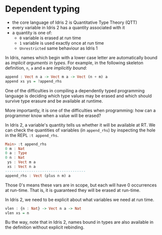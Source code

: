 # Dependent typing

* the core language of Idris 2 is Quantitative Type Theory (QTT)
* every variable in Idris 2 has a quantity associated with it
* a quantity is one of:
  - `0` variable is erased at run time
  - `1` variable is used exactly once at run time
  - `Unrestricted` same behaviour as Idris 1

In Idris, names which begin with a lower case letter are automatically bound as *implicit arguments in types*. For example, in the following skeleton definition, `n`, `a` and `m` are *implicitly bound*:

```hs
append : Vect n a -> Vect m a -> Vect (n + m) a
append xs ys = ?append_rhs
```

One of the difficulties in compiling a dependently typed programming language is deciding which type values may be erased and which should survive type erasure and be available at runtime.

More importantly, it is one of the difficulties when programming: how can a programmer know when a value will be erased?

In Idris 2, a variable's quantity tells us whether it will be available at RT. We can check the quantities of variables (in `append_rhs`) by inspecting the hole in the REPL `:t append_rhs`.

```hs
Main> :t append_rhs
0 m : Nat
0 a : Type
0 n : Nat
 ys : Vect m a
 xs : Vect n a
-------------------------------------
append_rhs : Vect (plus n m) a
```

Those 0's means these vars are in scope, but each will have 0 occurrences at run-time. That is, it is guaranteed they will be erased at run-time.

In Idris 2, we need to be explicit about what variables we need at run time.

```hs
vlen : {n : Nat} -> Vect n a -> Nat
vlen xs = n
```

Bu the way, note that in Idris 2, names bound in types are also available in the definition without explicit rebinding.
